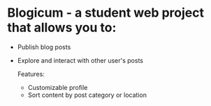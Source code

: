 # Blogicum - a student web project that allows you to:
- Publish blog posts
- Explore and interact with other user's posts

  Features:
  - Customizable profile
  - Sort content by post category or location
 
